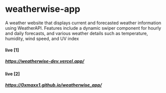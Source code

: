# weatherwise-app
A weather website that displays current and forecasted weather information using WeatherAPI. Features include a dynamic swiper component for hourly and daily forecasts, and various weather details such as temperature, humidity, wind speed, and UV index

#### live [1]
##### https://weatherwise-dev.vercel.app/
#### live [2]
##### https://0xmaxx1.github.io/weatherwise_app/
